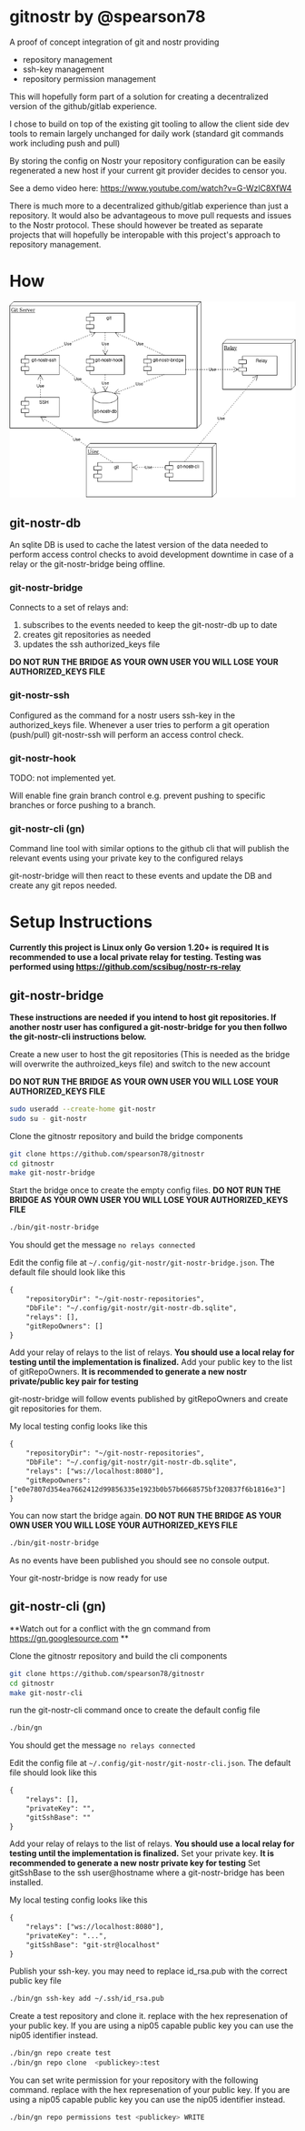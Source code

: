# gitnostr by @spearson78

A proof of concept integration of git and nostr providing

- repository management
- ssh-key management
- repository permission management

This will hopefully form part of a solution for creating a decentralized version of the github/gitlab experience.

I chose to build on top of the existing git tooling to allow the client side dev tools to remain largely unchanged for daily work (standard git commands work including push and pull)

By storing the config on Nostr your repository configuration can be easily regenerated a new host if your current git provider decides to censor you.

See a demo video here: https://www.youtube.com/watch?v=G-WzlC8XfW4

There is much more to a decentralized github/gitlab experience than just a repository. It would also be advantageous to move pull requests and issues to the Nostr protocol. These should however be treated as separate projects that will hopefully be interopable with this project's approach to repository management.


# How

![Architecture diagram](git-nostr.png)

## git-nostr-db

An sqlite DB is used to cache the latest version of the data needed to perform access control checks to avoid development downtime in case of a relay or the git-nostr-bridge being offline.

### git-nostr-bridge

Connects to a set of relays and:
1. subscribes to the events needed to keep the git-nostr-db up to date
2. creates git repositories as needed
3. updates the ssh authorized_keys file

**DO NOT RUN THE BRIDGE AS YOUR OWN USER YOU WILL LOSE YOUR AUTHORIZED_KEYS FILE**

### git-nostr-ssh

Configured as the command for a nostr users ssh-key in the authorized_keys file.
Whenever a user tries to perform a git operation (push/pull) git-nostr-ssh will perform an access control check.

### git-nostr-hook

TODO: not implemented yet.

Will enable fine grain branch control e.g. prevent pushing to specific branches or force pushing to a branch.

### git-nostr-cli (gn)

Command line tool with similar options to the github cli that will publish the relevant events using your private key to the configured relays

git-nostr-bridge will then react to these events and update the DB and create any git repos needed.


# Setup Instructions

**Currently this project is Linux only**
**Go version 1.20+ is required**
**It is recommended to use a local private relay for testing. Testing was performed using https://github.com/scsibug/nostr-rs-relay**

## git-nostr-bridge

**These instructions are needed if you intend to host git repositories. If another nostr user has configured a git-nostr-bridge for you then follwo the git-nostr-cli instructions below.**

Create a new user to host the git repositories (This is needed as the bridge will overwrite the authroized_keys file) and switch to the new account

**DO NOT RUN THE BRIDGE AS YOUR OWN USER YOU WILL LOSE YOUR AUTHORIZED_KEYS FILE**

```bash
sudo useradd --create-home git-nostr
sudo su - git-nostr
```

Clone the gitnostr repository and build the bridge components

```bash
git clone https://github.com/spearson78/gitnostr
cd gitnostr
make git-nostr-bridge
```

Start the bridge once to create the empty config files. **DO NOT RUN THE BRIDGE AS YOUR OWN USER YOU WILL LOSE YOUR AUTHORIZED_KEYS FILE**

```bash
./bin/git-nostr-bridge
```

You should get the message `no relays connected`

Edit the config file at `~/.config/git-nostr/git-nostr-bridge.json`. The default file should look like this

```
{
    "repositoryDir": "~/git-nostr-repositories",
    "DbFile": "~/.config/git-nostr/git-nostr-db.sqlite",
    "relays": [],
    "gitRepoOwners": []
}
```

Add your relay of relays to the list of relays. **You should use a local relay for testing until the implementation is finalized.**
Add your public key to the list of gitRepoOwners. **It is recommended to generate a new nostr private/public key pair for testing**

git-nostr-bridge will follow events published by gitRepoOwners and create git repositories for them.

My local testing config looks like this

```
{
    "repositoryDir": "~/git-nostr-repositories",
    "DbFile": "~/.config/git-nostr/git-nostr-db.sqlite",
    "relays": ["ws://localhost:8080"],
    "gitRepoOwners": ["e0e7807d354ea7662412d99856335e1923b0b57b6668575bf320837f6b1816e3"]
}
```

You can now start the bridge again. **DO NOT RUN THE BRIDGE AS YOUR OWN USER YOU WILL LOSE YOUR AUTHORIZED_KEYS FILE**

```bash
./bin/git-nostr-bridge
```

As no events have been published you should see no console output.

Your git-nostr-bridge is now ready for use

## git-nostr-cli (gn)

**Watch out for a conflict with the gn command from https://gn.googlesource.com **

Clone the gitnostr repository and build the cli components

```bash
git clone https://github.com/spearson78/gitnostr
cd gitnostr
make git-nostr-cli
```

run the git-nostr-cli command once to create the default config file

```bash
./bin/gn
```

You should get the message `no relays connected`

Edit the config file at `~/.config/git-nostr/git-nostr-cli.json`. The default file should look like this

```
{
    "relays": [],
    "privateKey": "",
    "gitSshBase": ""
}
```

Add your relay of relays to the list of relays. **You should use a local relay for testing until the implementation is finalized.**
Set your private key. **It is recommended to generate a new nostr private key for testing**
Set gitSshBase to the ssh user@hostname where a git-nostr-bridge has been installed.

My local testing config looks like this

```
{
    "relays": ["ws://localhost:8080"],
    "privateKey": "...",
    "gitSshBase": "git-str@localhost"
}
```

Publish your ssh-key. you may need to replace id_rsa.pub with the correct public key file

```bash
./bin/gn ssh-key add ~/.ssh/id_rsa.pub
```

Create a test repository and clone it. replace <publickey> with the hex represenation of your public key. If you are using a nip05 capable public key you can use the nip05 identifier instead.

```bash
./bin/gn repo create test
./bin/gn repo clone  <publickey>:test
```

You can set write permission for your repository with the following command. replace <publickey> with the hex represenation of your public key. If you are using a nip05 capable public key you can use the nip05 identifier instead.

```bash
./bin/gn repo permissions test <publickey> WRITE
```
